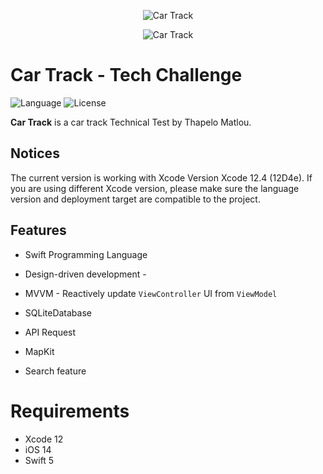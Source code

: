 <p align="center">
		<img src="https://firebasestorage.googleapis.com/v0/b/romans-pizza-450c2.appspot.com/o/New%20Project%20-%202021-12-27T224341.414.png?alt=media&token=43b30b70-ea4c-46ca-9e69-3395232e338a" alt="Car Track"/>
	</a>
  
  <p align="center">
		<img src="https://firebasestorage.googleapis.com/v0/b/romans-pizza-450c2.appspot.com/o/New%20Project%20-%202021-12-27T223852.805.png?alt=media&token=7c0be05d-ae53-45e4-8780-bdf11d8909ac" alt="Car Track"/>
	</a>

Car Track - Tech Challenge
============
![Language](https://img.shields.io/badge/language-Swift%204-orange.svg)
![License](https://img.shields.io/github/license/JakeLin/SwiftWeather.svg?style=flat)

**Car Track** is a car track Technical Test by Thapelo Matlou.

## Notices
The current version is working with Xcode Version Xcode 12.4 (12D4e). If you are using different Xcode version, please make sure the language version and deployment target are compatible to the project. 

## Features
* Swift Programming Language
* Design-driven development - 

* MVVM - Reactively update `ViewController` UI from `ViewModel`
* SQLiteDatabase
* API Request
* MapKit
* Search feature
# Requirements

* Xcode 12
* iOS 14
* Swift 5
